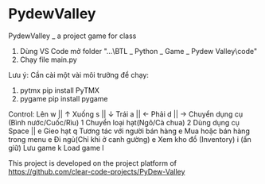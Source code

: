 # PydewValley
PydewValley _ a project game for class
1. Dùng VS Code mở folder "...\BTL _ Python _ Game _ Pydew Valley\code"
2. Chạy file main.py

Lưu ý: Cần cài một vài môi trưởng để chạy:
1. pytmx
pip install PyTMX
2. pygame
pip install pygame


Control:
Lên 					                              w || ↑
Xuống 					                            s || ↓
Trái 					                              a || ←
Phải 					                              d || →
Chuyển dụng cụ (Bình nước/Cuốc/Rìu) 	      1
Chuyển loại hạt(Ngô/Cà chua)	            	2
Dùng dụng cụ				                        Space || e
Gieo hạt			                             	q
Tương tác với người bán hàng		            e
Mua hoặc bán hàng trong menu		            e
Đi ngủ(Chỉ khi ở canh gường)		            e
Xem kho đồ (Inventory)			                i (ấn giữ)
Lưu game				                            k
Load game				                            l


This project is developed on the project platform of https://github.com/clear-code-projects/PyDew-Valley
